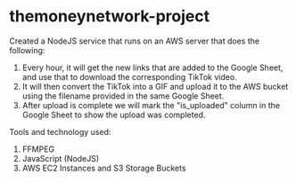 # themoneynetwork-project

Created a NodeJS service that runs on an AWS server that does the following:
  1) Every hour, it will get the new links that are added to the Google Sheet, and use that to download the corresponding TikTok video.   
  2) It will then convert the TikTok into a GIF and upload it to the AWS bucket using the filename provided in the same Google Sheet.  
  3) After upload is complete we will mark the "is_uploaded" column in the Google Sheet to show the upload was completed.

Tools and technology used:
  1) FFMPEG
  2) JavaScript (NodeJS)
  3) AWS EC2 Instances and S3 Storage Buckets
